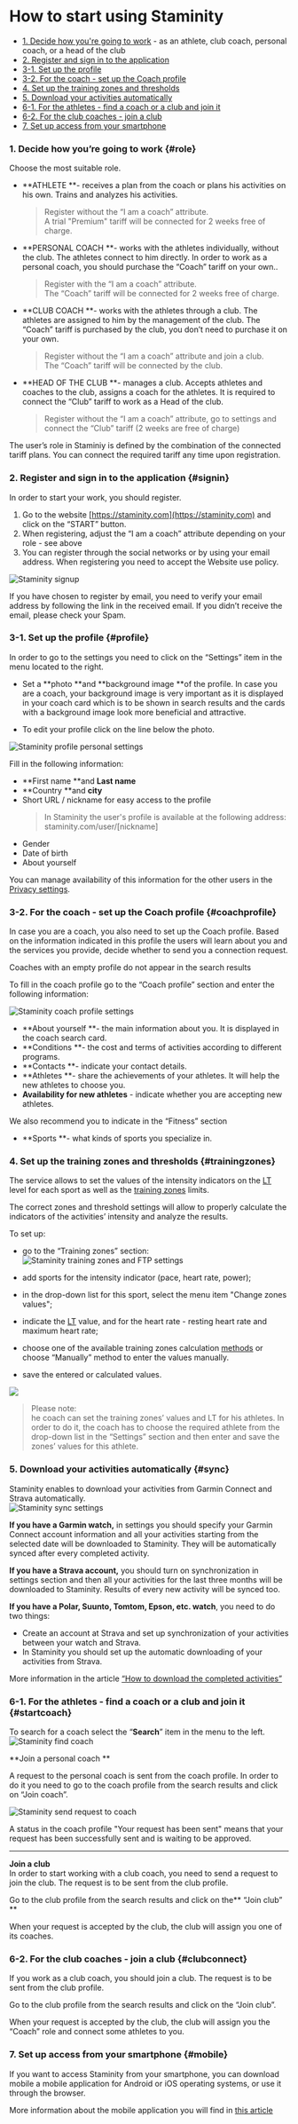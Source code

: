 # How to start using Staminity

* [1. Decide how you're going to work](#role) - as an athlete, club coach, personal coach, or a head of the club
* [2. Register and sign in to the application ](#signin)
* [3-1. Set up the profile](#profile)
* [3-2. For the coach - set up the Coach profile](#сoachprofile) 
* [4. Set up the training zones and thresholds ](#trainingzones)
* [5. Download your activities automatically  ](#sync)
* [6-1. For the athletes - find a coach or a club and join it](https://legacy.gitbook.com/book/staminity/help/edit#) 
* [6-2.  For the club coaches - join a club](#clubconnect)
* [7. Set up access from your smartphone](#mobile)

### 1. Decide how you’re going to work {#role}

Choose the most suitable role.

* **ATHLETE **- receives a plan from the coach or plans his activities on his own. Trains and analyzes his activities.

  > Register without the “I am a coach” attribute.  
  > A trial "Premium" tariff will be connected for 2 weeks free of charge.

* **PERSONAL COACH **- works with the athletes individually, without the club. The athletes connect to him directly. In order to work as a personal coach, you should purchase the “Coach” tariff on your own..

  > Register with the “I am a coach” attribute.  
  > The “Coach” tariff will be connected for 2 weeks free of charge.

* **CLUB COACH  **- works with the athletes through a club. The athletes are assigned to him by the management of the club. The “Coach” tariff is purchased by the club, you don’t need to purchase it on your own.

  > Register without the “I am a coach” attribute and join a club.  
  > The “Coach” tariff will be connected by the club.

* **HEAD OF THE CLUB **- manages a club. Accepts athletes and coaches to the club, assigns a coach for the athletes. It is required to connect the “Club” tariff to work as a Head of the club.

  > Register without the “I am a coach” attribute, go to settings and connect the “Club” tariff \(2 weeks are free of charge\)

The user’s role in Staminiy is defined by the combination of the connected tariff plans. You can connect the required tariff any time upon registration.

### 2. Register and sign in to the application {#signin}

In order to start your work, you should register.

1. Go to the website [https://staminity.com](https://staminity.com) and click on the “START” button.
2. When registering, adjust the “I am a coach” attribute depending on your role -  see above
3. You can register through the social networks or by using your email address. When registering you need to accept the Website use policy. 

![Staminity signup](https://content.staminity.com/assets/images/_new/settings/signup.png)

If you have chosen to register by email, you need to verify your email address by following the link in the received email. If you didn’t receive the email, please check your Spam.

### 3-1. Set up the profile {#profile}

In order to go to the settings you need to click on the “Settings” item in the menu located to the right.

* Set a **photo **and **background image **of the profile. In case you are a coach, your background image is very important as it is displayed in your coach card which is to be shown in search results and the cards with a background image look more beneficial and attractive.

* To edit your profile click on the line below the photo.

![Staminity profile personal settings](https://content.staminity.com/assets/images/_new/settings/user-menu-profile.png)

Fill in the following information:

* **First name **and **Last name**
* **Country **and **city**
* Short URL / nickname for easy access to the profile
  > In Staminity the user's profile is available at the following address:  
  > staminity.com/user/\[nickname\]
* Gender
* Date of birth
* About yourself

You can manage availability of this information for the other users in the [Privacy settings](/basics/privacy-settings.md).

### 3-2. For the coach - set up the Coach profile {#coachprofile}

In case you are a coach, you also need to set up the Coach profile. Based on the information indicated in this profile the users will learn about you and the services you provide, decide whether to send you a connection request.

Coaches with an empty profile do not appear in the search results

To fill in the coach profile go to the “Coach profile” section and enter the following information:

![Staminity coach profile settings](https://content.staminity.com/assets/images/_new/settings/coach-profile.png)

* **About yourself **- the main information about you. It is displayed in the coach search card.
* **Conditions **- the cost and terms of activities according to different programs.  
* **Сontacts **- indicate your contact details.
* **Athletes **- share the achievements of your athletes. It will help the new athletes to choose you.
* **Availability for new athletes** - indicate whether you are accepting new athletes.

We also recommend you to indicate in the “Fitness” section

* **Sports **- what kinds of sports you specialize in. 

### 4. Set up the training zones and thresholds {#trainingzones}

The service allows to set the values of the intensity indicators on the [LT](/basics/lactate-threshold.md) level for each sport as well as the [training zones](/basics/intensity-zones.md) limits.

The correct zones and threshold settings will allow to properly calculate the indicators of the activities’ intensity and analyze the results.

To set up:

* go to the “Training zones” section:  
  ![Staminity training zones and FTP settings](https://content.staminity.com/assets/images/_new/settings/user-zones.png)

* add sports for the intensity indicator \(pace, heart rate, power\);

* in the drop-down list for this sport, select the menu item "Change zones values";

* indicate the [LT](/basics/lactate-threshold.md) value, and for the heart rate -  resting heart rate and maximum heart rate;

* choose one of the available training zones calculation [methods](/basics/intensity-zones.md) or choose “Manually” method to enter the values manually.

* save the entered or calculated values.

![](http://content.staminity.com/assets/images/settings/SetZones.gif)

> Please note:  
> he coach can set the training zones’ values and LT for his athletes. In order to do it, the coach has to choose the required athlete from the drop-down list in the “Settings” section and then enter and save the zones’ values for this athlete.

### 5. Download your activities automatically {#sync}

Staminity enables to download your activities from Garmin Connect and Strava automatically.  
![Staminity sync settings](http://content.staminity.com/assets/images/settings/Sync-settings.png)

**If you have a Garmin watch,** in settings you should specify your Garmin Connect account information and all your activities starting from the selected date will be downloaded to Staminity. They will be automatically synced after every completed activity.

**If you have a Strava account,** you should turn on synchronization in settings section and then all your activities for the last three months will be downloaded to Staminity. Results of every new activity will be synced too.

**If you have a Polar, Suunto, Tomtom, Epson, etc. watch**, you need to do two things:

* Create an account at Strava and set up synchronization of your activities between your watch and Strava.
* In Staminity you should set up the automatic downloading of your activities from Strava.

More information in the article [“How to download the completed activities”](/questions/activity-auto-sync.md)

### 6-1. For the athletes - find a coach or a club and join it {#startcoach}

To search for a coach select the “**Search**” item in the menu to the left.   
![Staminity find coach](http://content.staminity.com/assets/images/_new/search/find-coach.png)

**Join a personal coach **

A request to the personal coach is sent from the coach profile. In order to do it you need to go to the coach profile from the search results and click on “Join coach”.

![Staminity send request to coach](http://content.staminity.com/assets/images/StartCoaching_4.gif)

A status in the coach profile "Your request has been sent" means that your request has been successfully sent and is waiting to be approved. 

---

**Join a club**  
In order to start working with a club coach, you need to send a request to join the club. The request is to be sent from the club profile.

Go to the club profile from the search results and click on the** “Join club” **

When your request is accepted by the club, the club will assign you one of its coaches. 

### 6-2. For the club coaches - join a club {#clubconnect}

If you work as a club coach, you should join a club. The request is to be sent from the club profile.

Go to the club profile from the search results and click on the “Join club”.

When your request is accepted by the club, the club will assign you the “Coach” role and connect some athletes to you. 

### 7. Set up access from your smartphone {#mobile}

If you want to access Staminity from your smartphone, you can download mobile a mobile application for Android or iOS operating systems, or use it through the browser. 

More information about the mobile application you will find in [this article](/basics/staminity-for-mobile.md)

